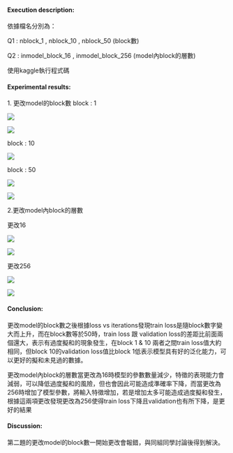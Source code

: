 #### Execution description:

依據檔名分別為：

Q1 : nblock\_1 , nblock\_10 , nblock\_50 (block數)

Q2 : inmodel\_block\_16 , inmodel\_block\_256 (model內block的層數)

使用kaggle執行程式碼

#### Experimental results:

1\. 更改model的block數
block : 1


![](Pic/Aspose.Words.6faf1351-b469-40d1-813b-aca201e8a447.001.png)

![](Pic/Aspose.Words.6faf1351-b469-40d1-813b-aca201e8a447.002.png)

block : 10 


![](Pic/Aspose.Words.6faf1351-b469-40d1-813b-aca201e8a447.003.png)


block : 50


![](Pic/Aspose.Words.6faf1351-b469-40d1-813b-aca201e8a447.004.png)

![](Pic/Aspose.Words.6faf1351-b469-40d1-813b-aca201e8a447.005.png)




2\.更改model內block的層數

更改16 


![](Pic/Aspose.Words.6faf1351-b469-40d1-813b-aca201e8a447.006.png)

![](Pic/Aspose.Words.6faf1351-b469-40d1-813b-aca201e8a447.007.png)



更改256

![](Pic/Aspose.Words.6faf1351-b469-40d1-813b-aca201e8a447.008.png)

![](Pic/Aspose.Words.6faf1351-b469-40d1-813b-aca201e8a447.009.png)



#### Conclusion:

更改model的block數之後根據loss vs iterations發現train loss是隨block數字變大而上升，而在block數等於50時，train loss 跟 validation loss的差距比前面兩個還大，表示有過度擬和的現象發生，在block 1 & 10 兩者之間train loss值大約相同，但block 10的validation loss值比block 1低表示模型具有好的泛化能力，可以更好的擬和未見過的數據。

更改model內block的層數當更改為16時模型的參數數量減少，特徵的表現能力會減弱，可以降低過度擬和的風險，但也會因此可能造成準確率下降，而當更改為256時增加了模型參數，將輸入特徵增加，若是增加太多可能造成過度擬和發生，根據這兩項更改發現更改為256使得train loss下降且validation也有所下降，是更好的結果

#### Discussion:

第二題的更改model的block數一開始更改會報錯，與同組同學討論後得到解決。

